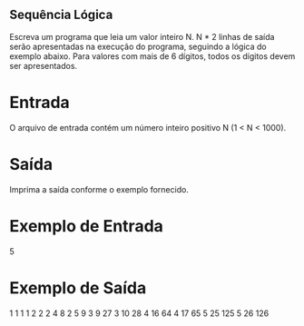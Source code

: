 ## Sequência Lógica

Escreva um programa que leia um valor inteiro N. N * 2 linhas de saída serão apresentadas na execução do programa, seguindo a lógica do exemplo abaixo. Para valores com mais de 6 dígitos, todos os dígitos devem ser apresentados.

# Entrada
O arquivo de entrada contém um número inteiro positivo N (1 < N < 1000).

# Saída
Imprima a saída conforme o exemplo fornecido.

# Exemplo de Entrada	

5

# Exemplo de Saída

1 1 1
1 2 2
2 4 8
2 5 9
3 9 27
3 10 28
4 16 64
4 17 65
5 25 125
5 26 126